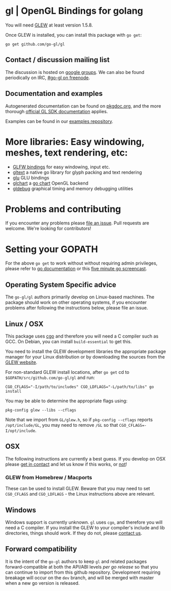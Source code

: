 gl | OpenGL Bindings for golang
===============================

You will need [GLEW](http://glew.sourceforge.net/) at least version 1.5.8.

Once GLEW is installed, you can install this package with `go get`:

    go get github.com/go-gl/gl

Contact / discussion mailing list
---------------------------------

The discussion is hosted on [google groups](https://groups.google.com/forum/#!forum/go-gl).
We can also be found periodically on IRC, [#go-gl on freenode](http://webchat.freenode.net/?randomnick=1&channels=go-gl&prompt=1).

Documentation and examples
--------------------------

Autogenerated documentation can be found on
[pkgdoc.org](http://go.pkgdoc.org/github.com/go-gl/gl), and the more thorough
[official GL SDK documentation](http://www.opengl.org/sdk/docs/man/xhtml/) applies.

Examples can be found in our [examples repository](https://github.com/go-gl/examples).

# More libraries: Easy windowing, meshes, text rendering, etc:

* [GLFW bindings](https://github.com/go-gl/glfw) for easy windowing, input etc.
* [gltext](https://github.com/go-gl/gltext) a native go library for glyph packing and text rendering
* [glu](https://github.com/go-gl/glu) GLU bindings
* [glchart](https://github.com/go-gl/glchart) a [go chart](https://github.com/vdobler/chart) OpenGL backend
* [gldebug](https://github.com/go-gl/gldebug) graphical timing and memory debugging utilities

# Problems and contributing

If you encounter any problems please [file an issue](https://github.com/go-gl/gl/issues/new).
Pull requests are welcome. We're looking for contributors!

# Setting your GOPATH

For the above `go get` to work without without requiring admin privileges,
please refer to [go documentation](http://golang.org/doc/code.html) or this
[five minute go screencast](http://www.youtube.com/watch?v=XCsL89YtqCs).

Operating System Specific advice
--------------------------------

The `go-gl/gl` authors primarily develop on Linux-based machines. The package
should work on other operating systems, if you encounter problems after following
the instructions below, please file an issue.

## Linux / OSX

This package uses [cgo](http://golang.org/cmd/cgo/) and therefore you will need
a C compiler such as GCC. On Debian, you can install `build-essential` to get this.

You need to install the GLEW development libraries the appropriate package manager
for your Linux distribution or by downloading the sources from the
[GLEW website](http://glew.sourceforge.net/).

For non-standard GLEW install locations, after `go get` cd to
`$GOPATH/src/github.com/go-gl/gl` and run:

    CGO_CFLAGS="-I/path/to/includes" CGO_LDFLAGS="-L/path/to/libs" go install

You may be able to determine the appropriate flags using:

    pkg-config glew --libs --cflags

Note that we import from `GL/glew.h`, so if `pkg-config --cflags` reports
`/opt/include/GL`, you may need to remove `/GL` so that `CGO_CFLAGS=-I/opt/include`.

## OSX

The following instructions are currently a best guess. If you develop on OSX
please [get in contact](http://go-gl.github.com) and let us know if this works,
or [not](https://github.com/go-gl/gl/issues/new)!

### GLEW from Homebrew / Macports

These can be used to install GLEW. Beware that you may need to set `CGO_CFLAGS`
and `CGO_LDFLAGS` - the Linux instructions above are relevant.

## Windows

Windows support is currently unknown. `gl` uses `cgo`, and therefore you will
need a C compiler. If you install the GLEW to your compiler's include and lib
directories, things should work. If they do not, please
[contact us](http://go-gl.github.com).

Forward compatibility
---------------------

It is the intent of the `go-gl` authors to keep `gl` and related packages
forward-compatible at both the API/ABI levels _per go release_ so that you can
continue to import from this github repository. Development requiring breakage
will occur on the `dev` branch, and will be merged with master when a new go
version is released.

